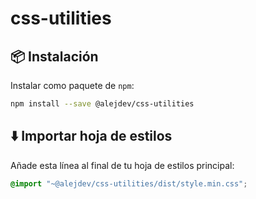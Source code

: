 # css-utilities

## :package: Instalación

Instalar como paquete de ``npm``:

```sh
npm install --save @alejdev/css-utilities
```

## :arrow_down: Importar hoja de estilos

Añade esta línea al final de tu hoja de estilos principal:

```css
@import "~@alejdev/css-utilities/dist/style.min.css";
```
